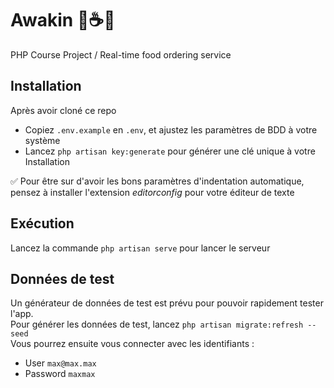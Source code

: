 # Awakin 🤖☕🍕
PHP Course Project / Real-time food ordering service

## Installation

Après avoir cloné ce repo  
* Copiez `.env.example` en `.env`, et ajustez les paramètres de BDD à votre système
* Lancez `php artisan key:generate` pour générer une clé unique à votre Installation

✅ Pour être sur d'avoir les bons paramètres d'indentation automatique, pensez à installer l'extension *editorconfig* pour votre éditeur de texte

## Exécution

Lancez la commande `php artisan serve` pour lancer le serveur

## Données de test

Un générateur de données de test est prévu pour pouvoir rapidement tester  l'app.  
Pour générer les données de test, lancez `php artisan migrate:refresh --seed`  
Vous pourrez ensuite vous connecter avec les identifiants :
* User `max@max.max`
* Password `maxmax`
